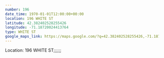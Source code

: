 ```yaml
---
number: 196
date_time: 1970-01-01T12:00:00+00:00
location: 196 WHITE ST
latitude: 42.382402528255426
longitude: -71.18720024413764
type: WHITE ST
google_maps_link: https://maps.google.com/?q=42.382402528255426,-71.18720024413764
---
```


Location: 196 WHITE ST;;;;;;
